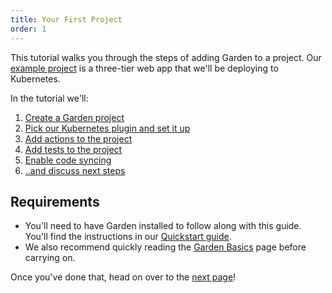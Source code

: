 ```yaml
---
title: Your First Project
order: 1
---
```


This tutorial walks you through the steps of adding Garden to a project. Our [example project](https://github.com/garden-io/web-app-example) is a three-tier web app that we'll be deploying to Kubernetes.

In the tutorial we'll:

1. [Create a Garden project](./1-initialize-a-project.md)
2. [Pick our Kubernetes plugin and set it up](./2-connect-to-a-cluster.md)
3. [Add actions to the project](./3-add-actions.md)
4. [Add tests to the project](./4-testing.md)
5. [Enable code syncing](./5-code-syncing.md)
6. [..and discuss next steps](./6-configure-your-project.md)

## Requirements

- You'll need to have Garden installed to follow along with this guide. You'll find the instructions in our [Quickstart guide](../../getting-started/quickstart.md).
- We also recommend quickly reading the [Garden Basics](../../getting-started/basics.md) page before carrying on.

Once you've done that, head on over to the [next page](./1-initialize-a-project.md)!

